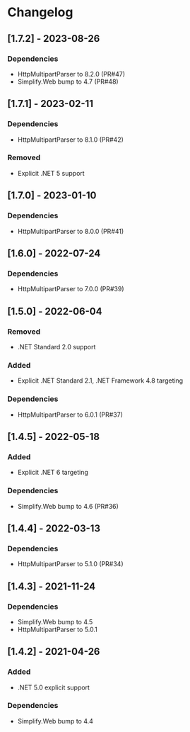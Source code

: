 # Changelog

## [1.7.2] - 2023-08-26

### Dependencies

- HttpMultipartParser to 8.2.0 (PR#47)
- Simplify.Web bump to 4.7 (PR#48)

## [1.7.1] - 2023-02-11

### Dependencies

- HttpMultipartParser to 8.1.0 (PR#42)

### Removed

- Explicit .NET 5 support

## [1.7.0] - 2023-01-10

### Dependencies

- HttpMultipartParser to 8.0.0 (PR#41)

## [1.6.0] - 2022-07-24

### Dependencies

- HttpMultipartParser to 7.0.0 (PR#39)

## [1.5.0] - 2022-06-04

### Removed

- .NET Standard 2.0 support

### Added

- Explicit .NET Standard 2.1, .NET Framework 4.8 targeting

### Dependencies

- HttpMultipartParser to 6.0.1 (PR#37)

## [1.4.5] - 2022-05-18

### Added

- Explicit .NET 6 targeting

### Dependencies

- Simplify.Web bump to 4.6 (PR#36)

## [1.4.4] - 2022-03-13

### Dependencies

- HttpMultipartParser to 5.1.0 (PR#34)

## [1.4.3] - 2021-11-24

### Dependencies

- Simplify.Web bump to 4.5
- HttpMultipartParser to 5.0.1

## [1.4.2] - 2021-04-26

### Added

- .NET 5.0 explicit support

### Dependencies

- Simplify.Web bump to 4.4
